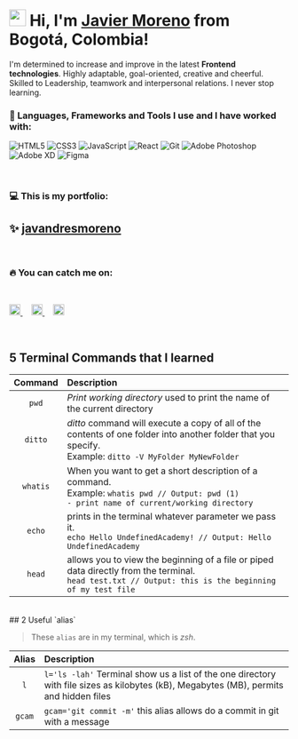 # <img src="https://media.giphy.com/media/hvRJCLFzcasrR4ia7z/giphy.gif" width="30"> Hi, I'm [Javier Moreno](https://javandresmoreno.com) from Bogotá, Colombia!

I'm determined to increase and improve in the latest **Frontend technologies**. Highly adaptable, goal-oriented, creative and cheerful. Skilled to Leadership, teamwork and interpersonal relations. I never stop learning.

### 🤖 Languages, Frameworks and Tools I use and I have worked with:

![HTML5](https://img.shields.io/badge/-HTML5-555555?style=flat&logo=html5)
![CSS3](https://img.shields.io/badge/-CSS3-555555?style=flat&logo=css3)
![JavaScript](https://img.shields.io/badge/-JavaScript-555555?style=flat&logo=javascript)
![React](https://img.shields.io/badge/-React-444444?style=flat&logo=react)
![Git](https://img.shields.io/badge/-Git-333333?style=flat&logo=git&logoColor=F05032)
![Adobe Photoshop](https://img.shields.io/badge/-Photoshop-333333?style=flat-square&logo=adobe-photoshop)
![Adobe XD](https://img.shields.io/badge/-XD-333333?style=flat-square&logo=adobe-xd)
![Figma](https://img.shields.io/badge/-Figma-333333?style=flat-square&logo=figma)

<br/>

### 💻 This is my portfolio:
## ✨ [javandresmoreno](https://javandresmoreno.com)

<br/>

### 🔥 You can catch me on:
<br/>
<p align="left">
<a href="https://www.linkedin.com/in/javandresmoreno/" target="_blank" rel="noopener">
    <img src="https://www.vectorlogo.zone/logos/linkedin/linkedin-icon.svg" alt="Javier Moreno LinkedIn Profile" height="20" width="20">
</a> &nbsp &nbsp
<a href="https://twitter.com/javandresmoreno" target="_blank" rel="noopener">
    <img src="https://www.vectorlogo.zone/logos/twitter/twitter-official.svg" alt="Javier Moreno Twitter Profile" height="20" width="20">
</a> &nbsp &nbsp
<a href="https://platzi.com/p/javandresmoreno/" target="_blank" rel="noopener">
<img src="https://raw.githubusercontent.com/simple-icons/simple-icons/6f61865e4de3a772c5be475db8c2cb3ef923f082/icons/platzi.svg" alt="Javier Moreno Platzi Profile" height="20" width="20">
</a>
</p>

<br/>

## 5 Terminal Commands that I learned

| Command | Description |
| :---: | :--- |
| `pwd` | *Print working directory* used to print the name of the current directory |
| `ditto` | *ditto* command will execute a copy of all of the contents of one folder into another folder that you specify. <br/> Example: `ditto -V MyFolder MyNewFolder` |
| `whatis` | When you want to get a short description of a command. <br/> Example: `whatis pwd // Output: pwd (1)              - print name of current/working directory` |
| `echo` | prints in the terminal whatever parameter we pass it. <br/> `echo Hello UndefinedAcademy! // Output: Hello UndefinedAcademy` |
| `head` | allows you to view the beginning of a file or piped data directly from the terminal. <br/> `head test.txt // Output: this is the beginning of my test file` |
<br/>
## 2 Useful `alias`

<br/>

> These `alias` are in my terminal, which is *zsh*.

| Alias | Description |
| :---: | :--- |
| `l` | `l='ls -lah'` Terminal show us a list of the one directory with file sizes as kilobytes (kB), Megabytes (MB), permits and hidden files |
| `gcam` | `gcam='git commit -m'` this alias allows do a commit in git with a message |
